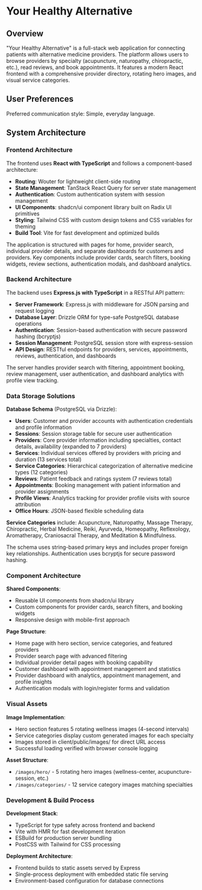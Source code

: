 # Your Healthy Alternative

## Overview

"Your Healthy Alternative" is a full-stack web application for connecting patients with alternative medicine providers. The platform allows users to browse providers by specialty (acupuncture, naturopathy, chiropractic, etc.), read reviews, and book appointments. It features a modern React frontend with a comprehensive provider directory, rotating hero images, and visual service categories.

## User Preferences

Preferred communication style: Simple, everyday language.

## System Architecture

### Frontend Architecture

The frontend uses **React with TypeScript** and follows a component-based architecture:

- **Routing**: Wouter for lightweight client-side routing
- **State Management**: TanStack React Query for server state management
- **Authentication**: Custom authentication system with session management
- **UI Components**: shadcn/ui component library built on Radix UI primitives
- **Styling**: Tailwind CSS with custom design tokens and CSS variables for theming
- **Build Tool**: Vite for fast development and optimized builds

The application is structured with pages for home, provider search, individual provider details, and separate dashboards for customers and providers. Key components include provider cards, search filters, booking widgets, review sections, authentication modals, and dashboard analytics.

### Backend Architecture

The backend uses **Express.js with TypeScript** in a RESTful API pattern:

- **Server Framework**: Express.js with middleware for JSON parsing and request logging
- **Database Layer**: Drizzle ORM for type-safe PostgreSQL database operations
- **Authentication**: Session-based authentication with secure password hashing (bcryptjs)
- **Session Management**: PostgreSQL session store with express-session
- **API Design**: RESTful endpoints for providers, services, appointments, reviews, authentication, and dashboards

The server handles provider search with filtering, appointment booking, review management, user authentication, and dashboard analytics with profile view tracking.

### Data Storage Solutions

**Database Schema** (PostgreSQL via Drizzle):
- **Users**: Customer and provider accounts with authentication credentials and profile information
- **Sessions**: Session storage table for secure user authentication
- **Providers**: Core provider information including specialties, contact details, availability (expanded to 7 providers)
- **Services**: Individual services offered by providers with pricing and duration (13 services total)
- **Service Categories**: Hierarchical categorization of alternative medicine types (12 categories)
- **Reviews**: Patient feedback and ratings system (7 reviews total)
- **Appointments**: Booking management with patient information and provider assignments
- **Profile Views**: Analytics tracking for provider profile visits with source attribution
- **Office Hours**: JSON-based flexible scheduling data

**Service Categories** include: Acupuncture, Naturopathy, Massage Therapy, Chiropractic, Herbal Medicine, Reiki, Ayurveda, Homeopathy, Reflexology, Aromatherapy, Craniosacral Therapy, and Meditation & Mindfulness.

The schema uses string-based primary keys and includes proper foreign key relationships. Authentication uses bcryptjs for secure password hashing.

### Component Architecture

**Shared Components**:
- Reusable UI components from shadcn/ui library
- Custom components for provider cards, search filters, and booking widgets
- Responsive design with mobile-first approach

**Page Structure**:
- Home page with hero section, service categories, and featured providers
- Provider search page with advanced filtering
- Individual provider detail pages with booking capability
- Customer dashboard with appointment management and statistics
- Provider dashboard with analytics, appointment management, and profile insights
- Authentication modals with login/register forms and validation

### Visual Assets

**Image Implementation**:
- Hero section features 5 rotating wellness images (4-second intervals)
- Service categories display custom generated images for each specialty
- Images stored in client/public/images/ for direct URL access
- Successful loading verified with browser console logging

**Asset Structure**:
- `/images/hero/` - 5 rotating hero images (wellness-center, acupuncture-session, etc.)
- `/images/categories/` - 12 service category images matching specialties

### Development & Build Process

**Development Stack**:
- TypeScript for type safety across frontend and backend
- Vite with HMR for fast development iteration
- ESBuild for production server bundling
- PostCSS with Tailwind for CSS processing

**Deployment Architecture**:
- Frontend builds to static assets served by Express
- Single-process deployment with embedded static file serving
- Environment-based configuration for database connections